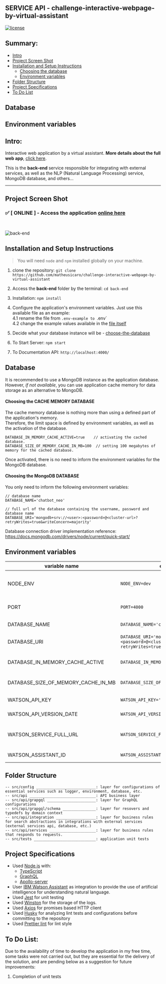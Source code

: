 ## SERVICE API - challenge-interactive-webpage-by-virtual-assistant

[![license](https://img.shields.io/github/license/DAVFoundation/captain-n3m0.svg?style=flat-square)](https://github.com/matheusicaro/challenge-interactive-webpage-by-virtual-assistant/blob/main/LICENSE)

## Summary:

- [Intro](#intro)
- [Project Screen Shot](#project-screen-shot)
- [Installation and Setup Instructions](#installation-and-setup-instructions)
  - [Choosing the database](#database)
  - [Environment variables](#environment-variables)
- [Folder Structure](#folder-structure)
- [Project Specifications](#project-specifications)
- [To Do List](#to-do-list)

## Database

## Environment variables

## Intro:

Interactive web application by a virtual assistant. **More details about the full web app**, [click here](https://github.com/matheusicaro/challenge-interactive-webpage-by-virtual-assistant).

This is the **back-end** service responsible for integrating with external services, as well as the NLP (Natural Language Processing) service, MongoDB database, and others...

---

## Project Screen Shot

### :white_check_mark: [ ONLINE ] - Access the application [online here](http://neo-service.matheusicaro.com/)

<br>

![back-end](https://github.com/matheusicaro/challenge-interactive-webpage-by-virtual-assistant/blob/main/data/images/back-end-screen-shot.png)

## Installation and Setup Instructions

> You will need `node` and `npm` installed globally on your machine.

1. clone the repository: `git clone https://github.com/matheusicaro/challenge-interactive-webpage-by-virtual-assistant`
2. Access the **back-end** folder by the terminal: `cd back-end`
3. Installation: `npm install`
4. Configure the application's environment variables. Just use this available file as an example:
   <br>4.1 rename the file from `.env-example to `.env`
   <br>4.2 change the example values available in the [file itself](https://github.com/matheusicaro/challenge-interactive-webpage-by-virtual-assistant/blob/main/back-end/.env-example)

5. Decide what your database instance will be - [choose-the-database](#database)
6. To Start Server: `npm start`
7. To Documentation API: `http://localhost:4000/`

## Database

It is recommended to use a MongoDB instance as the application database.<br>
However, _if not available_, you can use application cache memory for data storage as an alternative to MongoDB.

#### Choosing the CACHE MEMORY DATABASE

The cache memory database is nothing more than using a defined part of the application's memory.<br>
Therefore, the limit space is defined by environment variables, as well as the activation of the database.

```
DATABASE_IN_MEMORY_CACHE_ACTIVE=true    // activating the cached database.
DATABASE_SIZE_OF_MEMORY_CACHE_IN_MB=100  // setting 100 megabytes of memory for the cached database.
```

Once activated, there is no need to inform the environment variables for the MongoDB database.

#### Choosing the MongoDB DATABASE

You only need to inform the following environment variables:

```
// database name
DATABASE_NAME='chatbot_neo'

// full url of the database containing the username, password and database name
DATABASE_URI='mongodb+srv://<user>:<password>@<cluster-url>?retryWrites=true&writeConcern=majority'
```

Database connection driver implementation reference: https://docs.mongodb.com/drivers/node/current/quick-start/

## Environment variables

| variable name                       | example                                                                                               | note                                          | reference                                                                                                   |
| ----------------------------------- | ----------------------------------------------------------------------------------------------------- | --------------------------------------------- | ----------------------------------------------------------------------------------------------------------- |
| NODE_ENV                            | `NODE_ENV=dev`                                                                                        | environment profile for application execution | -                                                                                                           |
| PORT                                | `PORT=4000`                                                                                           | local port to receive connections             | -                                                                                                           |
| DATABASE_NAME                       | `DATABASE_NAME='chatbot_neo'`                                                                         | database name                                 | -                                                                                                           |
| DATABASE_URI                        | `DATABASE_URI='mongodb+srv://<user>:<password>@<cluster-url>?retryWrites=true&writeConcern=majority'` | database connection url                       | [Database connection driver](https://docs.mongodb.com/drivers/node/current/quick-start/)                    |
| DATABASE_IN_MEMORY_CACHE_ACTIVE     | `DATABASE_IN_MEMORY_CACHE_ACTIVE=true`                                                                | activate in-memory database                   | -                                                                                                           |
| DATABASE_SIZE_OF_MEMORY_CACHE_IN_MB | `DATABASE_SIZE_OF_MEMORY_CACHE_IN_MB=20`                                                              | database size limit in **megabytes**          | -                                                                                                           |
| WATSON_API_KEY                      | `WATSON_API_KEY='{apikey}'`                                                                           | watson api key                                | [Waston config](https://cloud.ibm.com/apidocs/assistant/assistant-v2?code=node#endpoint-cloud)              |
| WATSON_API_VERSION_DATE             | `WATSON_API_VERSION_DATE='2021-06-14'`                                                                | watson api version                            | [Waston config](https://cloud.ibm.com/apidocs/assistant/assistant-v2?code=node#endpoint-cloud)              |
| WATSON_SERVICE_FULL_URL             | `WATSON_SERVICE_FULL_URL='{url}'`                                                                     | url of the watson service instance            | [Waston config](https://cloud.ibm.com/apidocs/assistant/assistant-v2?code=node#endpoint-cloud)              |
| WATSON_ASSISTANT_ID                 | `WATSON_ASSISTANT_ID='{assistant_id}'`                                                                | watson assistant id                           | [Create a session ID](https://cloud.ibm.com/apidocs/assistant/assistant-v2?code=node#createsession-request) |

## Folder Structure

```
-- src/config ___________________________: layer for configurations of essential services such as logger, environment, database, etc.
-- src/api ______________________________: API business layer
-- src/api/grapgql ______________________: layer for GraphQL configurations
-- src/api/grapgql/schema _______________: layer for resovers and typedefs by domain context
-- src/api/integration __________________: layer for business rules for search abstractions in integrations with external services (external services api, database, etc.)
-- src/api/services _____________________: layer for business rules that responds to requests.
-- src/tests ____________________________: application unit tests
```

## Project Specifications

- Used [Node.js](https://nodejs.org/en/) with:
  - [TypeScript](https://www.typescriptlang.org/)
  - [GraphQL](https://graphql.org/)
  - [Apollo-server](https://www.apollographql.com/docs/apollo-server/)
- User [IBM Watson Assistant](https://www.ibm.com/products/watson-assistant) as integration to provide the use of artificial intelligence for understanding natural language.
- Used [Jest](https://jestjs.io/) for unit testing
- Used [Winston](https://typicode.github.io/husky/#/) for the storage of the logs.
- Used [Axios](https://axios-http.com/) for promises based HTTP client
- Used [Husky](https://typicode.github.io/husky/#/) for analyzing lint tests and configurations before committing to the repository
- Used [Prettier lint](https://prettier.io/docs/en/integrating-with-linters.html) for lint style

## To Do List:

Due to the availability of time to develop the application in my free time, some tasks were not carried out, but they are essential for the delivery of the solution, and are pending below as a suggestion for future improvements:

1. Completion of unit tests

